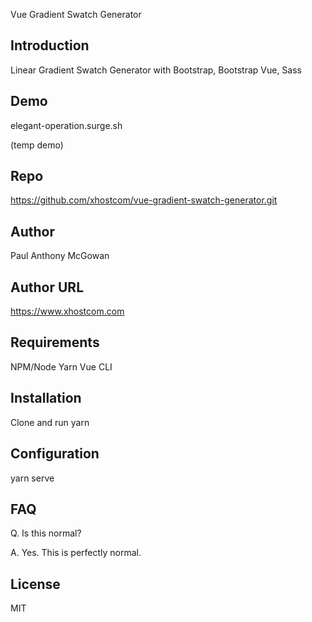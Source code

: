 Vue Gradient Swatch Generator

## Introduction

Linear Gradient Swatch Generator with Bootstrap, Bootstrap Vue, Sass

## Demo

elegant-operation.surge.sh

(temp demo)

## Repo

https://github.com/xhostcom/vue-gradient-swatch-generator.git

## Author

Paul Anthony  McGowan

## Author URL

https://www.xhostcom.com

## Requirements

NPM/Node
 Yarn
Vue CLI

## Installation

Clone and run yarn

## Configuration

yarn serve

## FAQ

Q. Is this normal?

A. Yes. This is perfectly normal.

## License

MIT
